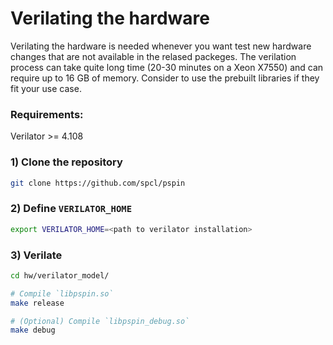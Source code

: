 # Verilating the hardware

Verilating the hardware is needed whenever you want test new hardware changes that are not available in the relased packeges. The verilation process can take quite long time (20-30 minutes on a Xeon X7550) and can require up to 16 GB of memory. Consider to use the prebuilt libraries if they fit your use case. 

### Requirements:
Verilator >= 4.108

### 1) Clone the repository

```bash
git clone https://github.com/spcl/pspin
```

### 2) Define `VERILATOR_HOME`
```bash
export VERILATOR_HOME=<path to verilator installation>
```

### 3) Verilate

```bash
cd hw/verilator_model/

# Compile `libpspin.so`
make release

# (Optional) Compile `libpspin_debug.so`
make debug
```


